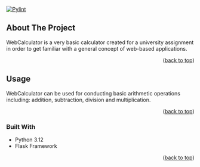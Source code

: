 <a id="readme-top"></a>
[![Pylint](https://github.com/Abintus/WebCalculator/actions/workflows/pylint.yml/badge.svg)](https://github.com/Abintus/WebCalculator/actions/workflows/pylint.yml)

## About The Project

WebCalculator is a very basic calculator created for a university assignment in order to get familiar with a general concept of web-based applications.

<p align="right">(<a href="#readme-top">back to top</a>)</p>

<!-- USAGE EXAMPLES -->
## Usage

WebCalculator can be used for conducting basic arithmetic operations including: addition, subtraction, division and multiplication.

<p align="right">(<a href="#readme-top">back to top</a>)</p>

### Built With

* Python 3.12
* Flask Framework

<p align="right">(<a href="#readme-top">back to top</a>)</p>
